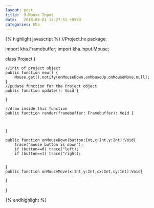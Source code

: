 ```yaml
---
layout: post
title:  9.Mouse Input
date:   2018-08-01 13:27:51 +0530
categories: Kha
---
```





{% highlight javascript %}
//Project.hx
package;

import kha.Framebuffer;
import kha.input.Mouse;


class Project {
		
	//init of project object
	public function new() {	
		Mouse.get().notify(onMouseDown,onMouseUp,onMouseMove,null);
	}
	//pudate function for the Project object
	public function update(): Void {
	
	}

	//draw inside this function
	public function render(framebuffer: Framebuffer): Void {
		
	
		
	}

	public function onMouseDown(button:Int,x:Int,y:Int):Void{
		trace("mouse button is down");
		if (button==0) trace("left);
		if (button==1) trace("right);
		

	}
	public function onMouseMove(x:Int,y:Int,cx:Int,cy:Int):Void{

	}
}


{% endhighlight %}


